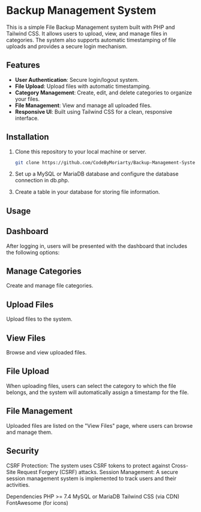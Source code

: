 # Backup Management System

This is a simple File Backup Management system built with PHP and Tailwind CSS. It allows users to upload, view, and manage files in categories. The system also supports automatic timestamping of file uploads and provides a secure login mechanism.

## Features

- **User Authentication**: Secure login/logout system.
- **File Upload**: Upload files with automatic timestamping.
- **Category Management**: Create, edit, and delete categories to organize your files.
- **File Management**: View and manage all uploaded files.
- **Responsive UI**: Built using Tailwind CSS for a clean, responsive interface.

## Installation

1. Clone this repository to your local machine or server.

   ```bash
   git clone https://github.com/CodeByMoriarty/Backup-Management-System.git

2. Set up a MySQL or MariaDB database and configure the database connection in db.php.

3. Create a table in your database for storing file information. 

## Usage

## Dashboard 
After logging in, users will be presented with the dashboard that includes the following options:

## Manage Categories 
Create and manage file categories.

## Upload Files
Upload files to the system.

## View Files
Browse and view uploaded files.

## File Upload
When uploading files, users can select the category to which the file belongs, and the system will automatically assign a timestamp for the file.

## File Management
Uploaded files are listed on the "View Files" page, where users can browse and manage them.

## Security
CSRF Protection: The system uses CSRF tokens to protect against Cross-Site Request Forgery (CSRF) attacks.
Session Management: A secure session management system is implemented to track users and their activities.

Dependencies
PHP >= 7.4
MySQL or MariaDB
Tailwind CSS (via CDN)
FontAwesome (for icons)